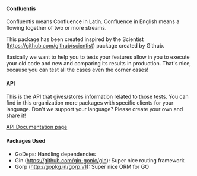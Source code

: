 #### Confluentis

Confluentis means Confluence in Latin. Confluence in English means a flowing together of two or more streams.

This package has been created inspired by the Scientist (https://github.com/github/scientist) package created by Github.

Basically we want to help you to tests your features allow in you to execute your old code and new and comparing its results in production. That's nice, because you can test all the cases even the corner cases!

#### API

This is the API that gives/stores information related to those tests. You can find in this organization more packages with specific clients for your language. Don't we support your language? Please create your own and share it!

[API Documentation page](http://confluentis.github.io/slate/)

#### Packages Used

- GoDeps: Handling dependencies
- Gin (https://github.com/gin-gonic/gin): Super nice routing framework
- Gorp (http://gopkg.in/gorp.v1): Super nice ORM for GO
